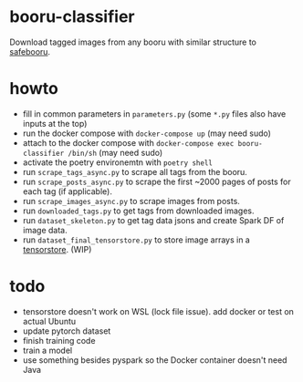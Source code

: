 # booru-classifier
Download tagged images from any booru with similar structure to [safebooru](https://safebooru.org/).

# howto
- fill in common parameters in ```parameters.py``` (some ```*.py``` files also have inputs at the top)
- run the docker compose with ```docker-compose up``` (may need sudo)
- attach to the docker compose with ```docker-compose exec booru-classifier /bin/sh``` (may need sudo)
- activate the poetry environemtn with ```poetry shell```
- run ```scrape_tags_async.py``` to scrape all tags from the booru.
- run ```scrape_posts_async.py``` to scrape the first ~2000 pages of posts for each tag (if applicable).
- run ```scrape_images_async.py``` to scrape images from posts.
- run ```downloaded_tags.py``` to get tags from downloaded images.
- run ```dataset_skeleton.py``` to get tag data jsons and create Spark DF of image data.
- run ```dataset_final_tensorstore.py``` to store image arrays in a [tensorstore](https://google.github.io/tensorstore/). (WIP)

# todo
- tensorstore doesn't work on WSL (lock file issue). add docker or test on actual Ubuntu
- update pytorch dataset
- finish training code
- train a model
- use something besides pyspark so the Docker container doesn't need Java
